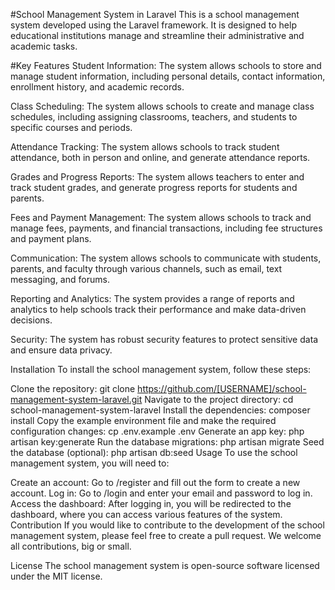 #School Management System in Laravel
This is a school management system developed using the Laravel framework. It is designed to help educational institutions manage and streamline their administrative and academic tasks.

#Key Features
Student Information: The system allows schools to store and manage student information, including personal details, contact information, enrollment history, and academic records.

Class Scheduling: The system allows schools to create and manage class schedules, including assigning classrooms, teachers, and students to specific courses and periods.

Attendance Tracking: The system allows schools to track student attendance, both in person and online, and generate attendance reports.

Grades and Progress Reports: The system allows teachers to enter and track student grades, and generate progress reports for students and parents.

Fees and Payment Management: The system allows schools to track and manage fees, payments, and financial transactions, including fee structures and payment plans.

Communication: The system allows schools to communicate with students, parents, and faculty through various channels, such as email, text messaging, and forums.

Reporting and Analytics: The system provides a range of reports and analytics to help schools track their performance and make data-driven decisions.

Security: The system has robust security features to protect sensitive data and ensure data privacy.

Installation
To install the school management system, follow these steps:

Clone the repository: git clone https://github.com/[USERNAME]/school-management-system-laravel.git
Navigate to the project directory: cd school-management-system-laravel
Install the dependencies: composer install
Copy the example environment file and make the required configuration changes: cp .env.example .env
Generate an app key: php artisan key:generate
Run the database migrations: php artisan migrate
Seed the database (optional): php artisan db:seed
Usage
To use the school management system, you will need to:

Create an account: Go to /register and fill out the form to create a new account.
Log in: Go to /login and enter your email and password to log in.
Access the dashboard: After logging in, you will be redirected to the dashboard, where you can access various features of the system.
Contribution
If you would like to contribute to the development of the school management system, please feel free to create a pull request. We welcome all contributions, big or small.

License
The school management system is open-source software licensed under the MIT license.
